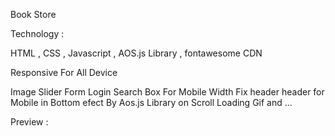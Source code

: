 Book Store

Technology :

HTML , CSS , Javascript , AOS.js Library , fontawesome CDN

Responsive For All Device

Image Slider
Form Login
Search Box For Mobile Width
Fix header
header for Mobile in Bottom
efect By Aos.js Library on Scroll
Loading Gif
and ...

Preview : 

